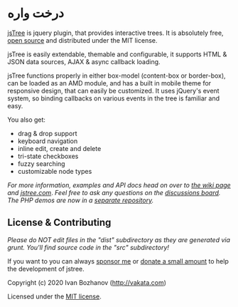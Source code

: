 # درخت واره 

[jsTree](http://www.jstree.com/) is jquery plugin, that provides interactive trees. It is absolutely free, [open source](https://github.com/vakata/jstree) and distributed under the MIT license.

jsTree is easily extendable, themable and configurable, it supports HTML & JSON data sources, AJAX & async callback loading.

jsTree functions properly in either box-model (content-box or border-box), can be loaded as an AMD module, and has a built in mobile theme for responsive design, that can easily be customized. It uses jQuery's event system, so binding callbacks on various events in the tree is familiar and easy.

You also get:
 * drag & drop support
 * keyboard navigation
 * inline edit, create and delete
 * tri-state checkboxes
 * fuzzy searching
 * customizable node types

_For more information, examples and API docs head on over to [the wiki page](https://github.com/vakata/jstree/wiki) and [jstree.com](http://www.jstree.com)_.
_Feel free to ask any questions on the [discussions board](https://github.com/vakata/jstree/discussions)._
_The PHP demos are now in a [separate repository](https://github.com/vakata/jstree-php-demos)._

## License & Contributing

_Please do NOT edit files in the "dist" subdirectory as they are generated via grunt. You'll find source code in the "src" subdirectory!_

If you want to you can always [sponsor me](https://github.com/sponsors/vakata) or [donate a small amount][paypal] to help the development of jstree.

[paypal]: https://www.paypal.com/cgi-bin/webscr?cmd=_xclick&business=paypal@vakata.com&currency_code=USD&amount=&return=http://jstree.com/donation&item_name=Buy+me+a+coffee+for+jsTree

Copyright (c) 2020 Ivan Bozhanov (http://vakata.com)

Licensed under the [MIT license](http://www.opensource.org/licenses/mit-license.php).
